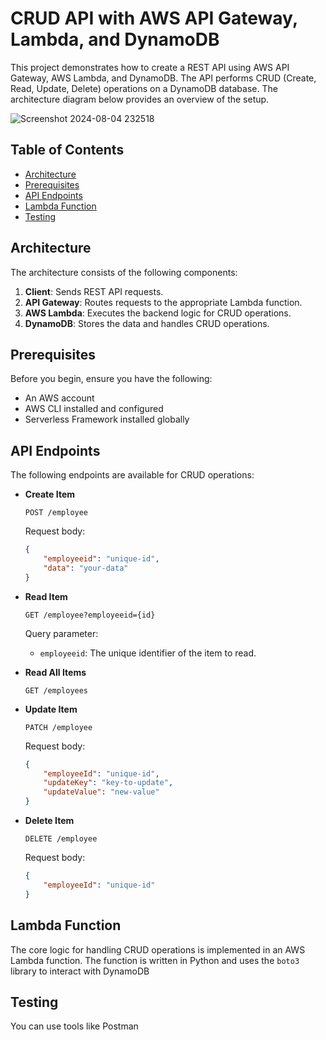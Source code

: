 # CRUD API with AWS API Gateway, Lambda, and DynamoDB

This project demonstrates how to create a REST API using AWS API Gateway, AWS Lambda, and DynamoDB. The API performs CRUD (Create, Read, Update, Delete) operations on a DynamoDB database. The architecture diagram below provides an overview of the setup.

![Screenshot 2024-08-04 232518](https://github.com/user-attachments/assets/e22022a7-ba93-4a39-b730-d4ab656735c0)

## Table of Contents

- [Architecture](#architecture)
- [Prerequisites](#prerequisites)
- [API Endpoints](#api-endpoints)
- [Lambda Function](#lambda-function)
- [Testing](#testing)

## Architecture

The architecture consists of the following components:

1. **Client**: Sends REST API requests.
2. **API Gateway**: Routes requests to the appropriate Lambda function.
3. **AWS Lambda**: Executes the backend logic for CRUD operations.
4. **DynamoDB**: Stores the data and handles CRUD operations.

## Prerequisites

Before you begin, ensure you have the following:

- An AWS account
- AWS CLI installed and configured
- Serverless Framework installed globally



## API Endpoints

The following endpoints are available for CRUD operations:

- **Create Item**

    ```http
    POST /employee
    ```

    Request body:

    ```json
    {
        "employeeid": "unique-id",
        "data": "your-data"
    }
    ```

- **Read Item**

    ```http
    GET /employee?employeeid={id}
    ```

    Query parameter:

    - `employeeid`: The unique identifier of the item to read.

- **Read All Items**

    ```http
    GET /employees
    ```

- **Update Item**

    ```http
    PATCH /employee
    ```

    Request body:

    ```json
    {
        "employeeId": "unique-id",
        "updateKey": "key-to-update",
        "updateValue": "new-value"
    }
    ```

- **Delete Item**

    ```http
    DELETE /employee
    ```

    Request body:

    ```json
    {
        "employeeId": "unique-id"
    }
    ```

## Lambda Function

The core logic for handling CRUD operations is implemented in an AWS Lambda function. The function is written in Python and uses the `boto3` library to interact with DynamoDB



## Testing

You can use tools like Postman
